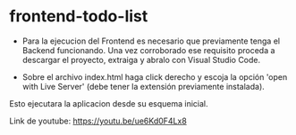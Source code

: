# frontend-todo-list


* Para la ejecucion del Frontend es necesario que previamente tenga el Backend funcionando. Una vez corroborado ese requisito proceda a descargar el proyecto, extraiga y abralo con Visual Studio Code.

* Sobre el archivo index.html haga click derecho y escoja la opción 'open with Live Server' (debe tener la extensión previamente instalada).

Esto ejecutara la aplicacion desde su esquema inicial.

Link de youtube: https://youtu.be/ue6Kd0F4Lx8
